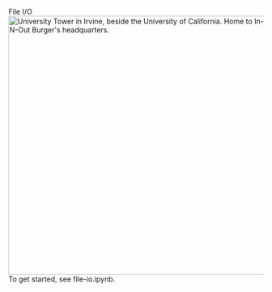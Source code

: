 File I/O
<a title="Coolcaesar at the English Wikipedia, CC BY-SA 3.0 &lt;http://creativecommons.org/licenses/by-sa/3.0/&gt;, via Wikimedia Commons" href="https://commons.wikimedia.org/wiki/File:UC_Irvine_University_Tower.jpg"><img width="512" alt="University Tower in Irvine, beside the University of California. Home to In-N-Out Burger&#039;s headquarters." src="https://upload.wikimedia.org/wikipedia/commons/thumb/b/ba/UC_Irvine_University_Tower.jpg/512px-UC_Irvine_University_Tower.jpg?20150413083321"></a>
To get started, see file-io.ipynb. 
